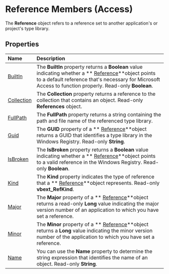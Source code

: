 
# Reference Members (Access)
The  **Reference** object refers to a reference set to another application's or project's type library.

## Properties



|**Name**|**Description**|
|:-----|:-----|
| [BuiltIn](2c3f8eca-55b9-aa24-1a93-c8926e9587bd.md)|The  **BuiltIn** property returns a **Boolean** value indicating whether a ** [Reference](87853230-294e-7ab8-4aae-78b094b5e584.md)**object points to a default reference that's necessary for Microsoft Access to function properly. Read-only  **Boolean**.|
| [Collection](ad8e59bc-7ffc-e64e-0e36-5dec0cdaf204.md)|The  **Collection** property returns a reference to the collection that contains an object. Read-only **References** object.|
| [FullPath](41e2b1b5-a0fd-79a0-27f2-71b996cc25ea.md)|The  **FullPath** property returns a string containing the path and file name of the referenced type library.|
| [Guid](a5419b60-f113-2c56-ff74-62c9ff8cc868.md)|The  **GUID** property of a ** [Reference](87853230-294e-7ab8-4aae-78b094b5e584.md)**object returns a GUID that identifies a type library in the Windows Registry. Read-only  **String**.|
| [IsBroken](7a0bce38-0362-2645-a934-ddfb92322bcd.md)|The  **IsBroken** property returns a **Boolean** value indicating whether a ** [Reference](87853230-294e-7ab8-4aae-78b094b5e584.md)**object points to a valid reference in the Windows Registry. Read-only  **Boolean**.|
| [Kind](51a941e2-25c5-3699-232c-c6fb90228f65.md)|The  **Kind** property indicates the type of reference that a ** [Reference](87853230-294e-7ab8-4aae-78b094b5e584.md)**object represents. Read-only  **vbext_RefKind**.|
| [Major](b7aa0cf2-7bdd-58d0-4949-29e3d39be013.md)|The  **Major** property of a ** [Reference](87853230-294e-7ab8-4aae-78b094b5e584.md)**object returns a read-only  **Long** value indicating the major version number of an application to which you have set a reference.|
| [Minor](7c227db9-9b75-92e5-d32d-e3fda027c145.md)|The  **Minor** property of a ** [Reference](87853230-294e-7ab8-4aae-78b094b5e584.md)**object returns a  **Long** value indicating the minor version number of the application to which you have set a reference.|
| [Name](ba0e186c-14d6-3c94-c5f2-a54320ae0de9.md)|You can use the  **Name** property to determine the string expression that identifies the name of an object. Read-only **String**.|
